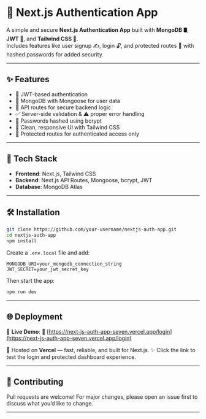 # 🚀 Next.js Authentication App

A simple and secure **Next.js Authentication App** built with **MongoDB 🛢️**, **JWT 🔐**, and **Tailwind CSS 🎨**.  
Includes features like user signup ✍️, login 🔓, and protected routes 🚫 with hashed passwords for added security.

---

## ✨ Features

* 🔐 JWT-based authentication
* 🧬 MongoDB with Mongoose for user data
* 🔄 API routes for secure backend logic
* ✅ Server-side validation & ⚠️ proper error handling
* 🧂 Passwords hashed using bcrypt
* 🎨 Clean, responsive UI with Tailwind CSS
* 🧭 Protected routes for authenticated access only

---

## 🔧 Tech Stack

* **Frontend**: Next.js, Tailwind CSS
* **Backend**: Next.js API Routes, Mongoose, bcrypt, JWT
* **Database**: MongoDB Atlas

---

## 🛠️ Installation

```bash
git clone https://github.com/your-username/nextjs-auth-app.git
cd nextjs-auth-app
npm install
````

Create a `.env.local` file and add:

```env
MONGODB_URI=your_mongodb_connection_string
JWT_SECRET=your_jwt_secret_key
```

Then start the app:

```bash
npm run dev
```

---

## 🌐 Deployment

🚀 **Live Demo**:
🔗 [https://next-js-auth-app-seven.vercel.app/login](https://next-js-auth-app-seven.vercel.app/login)

🧩 Hosted on **Vercel** — fast, reliable, and built for Next.js.
✨ Click the link to test the login and protected dashboard experience.


---

## 🙌 Contributing

Pull requests are welcome!
For major changes, please open an issue first to discuss what you’d like to change.

---

